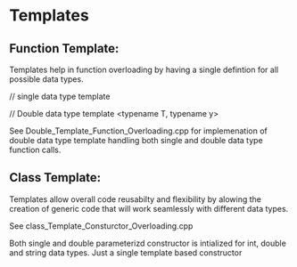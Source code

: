 # Templates 

## Function Template: 

Templates help in function overloading by having a single defintion for all possible data types. 

// single data type 
template <typename T>

// Double data type 
template <typename T, typename y>

See Double_Template_Function_Overloading.cpp for implemenation of double data type template handling both single and double data type function calls. 

## Class Template: 

Templates allow overall code reusabilty and flexibility by alowing the creation of generic code that will work seamlessly with different data types. 

See class_Template_Consturctor_Overloading.cpp

Both single and double parameterizd constructor is intialized for int, double and string data types. Just a single template based constructor